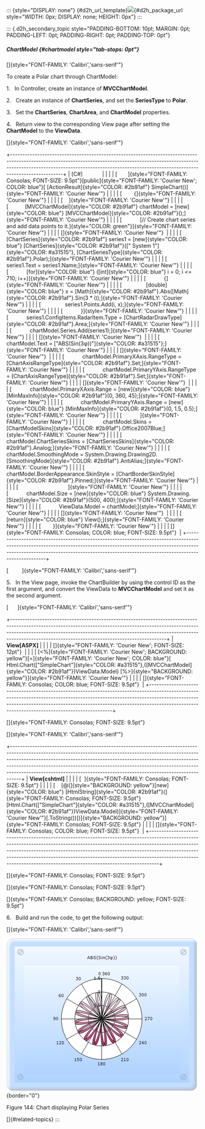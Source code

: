 ::: {style="DISPLAY: none"}
[](ms-xhelp:///?Id=d2h_url_template){#d2h_url_template}![](!package_url!){#d2h_package_url style="WIDTH: 0px; DISPLAY: none; HEIGHT: 0px"}
:::

::: {.d2h_secondary_topic style="PADDING-BOTTOM: 10pt; MARGIN: 0pt; PADDING-LEFT: 0pt; PADDING-RIGHT: 0pt; PADDING-TOP: 0pt"}
##### ChartModel {#chartmodel style="tab-stops: 0pt"}

[]{style="FONT-FAMILY: 'Calibri','sans-serif'"} 

To create a Polar chart through ChartModel:

1.   In Controller, create an instance of **MVCChartModel**.

2.   Create an instance of **ChartSeries**, and set the **SeriesType** to **Polar**.

3.   Set the **ChartSeries**, **ChartArea**, and **ChartModel** properties.

4.   Return view to the corresponding View page after setting the **ChartModel** to the **ViewData**.

[]{style="FONT-FAMILY: 'Calibri','sans-serif'"} 

+---------------------------------------------------------------------------------------------------------------------------------------------------------------------------------------------------------------------------------------------------------------+
| \[C#\]                                                                                                                                                                                                                                                        |
|                                                                                                                                                                                                                                                               |
| [       ]{style="FONT-FAMILY: Consolas; FONT-SIZE: 9.5pt"}[public]{style="FONT-FAMILY: 'Courier New'; COLOR: blue"}[ [ActionResult]{style="COLOR: #2b91af"} SimpleChart()]{style="FONT-FAMILY: 'Courier New'"}                                                |
|                                                                                                                                                                                                                                                               |
| [        {]{style="FONT-FAMILY: 'Courier New'"}                                                                                                                                                                                                               |
|                                                                                                                                                                                                                                                               |
| [    ]{style="FONT-FAMILY: 'Courier New'"}                                                                                                                                                                                                                    |
|                                                                                                                                                                                                                                                               |
| [           [MVCChartModel]{style="COLOR: #2b91af"} chartModel = [new]{style="COLOR: blue"} [MVCChartModel]{style="COLOR: #2b91af"}();]{style="FONT-FAMILY: 'Courier New'"}                                                                                   |
|                                                                                                                                                                                                                                                               |
| [            [// Create chart series and add data points to it.]{style="COLOR: green"}]{style="FONT-FAMILY: 'Courier New'"}                                                                                                                                   |
|                                                                                                                                                                                                                                                               |
| []{style="FONT-FAMILY: 'Courier New'"}                                                                                                                                                                                                                        |
|                                                                                                                                                                                                                                                               |
| [            [ChartSeries]{style="COLOR: #2b91af"} series1 = [new]{style="COLOR: blue"} [ChartSeries]{style="COLOR: #2b91af"}([\" System 1\"]{style="COLOR: #a31515"}, [ChartSeriesType]{style="COLOR: #2b91af"}.Polar);]{style="FONT-FAMILY: 'Courier New'"} |
|                                                                                                                                                                                                                                                               |
| [            series1.Text = series1.Name;]{style="FONT-FAMILY: 'Courier New'"}                                                                                                                                                                                |
|                                                                                                                                                                                                                                                               |
| [            [for]{style="COLOR: blue"} ([int]{style="COLOR: blue"} i = 0; i \<= 710; i++)]{style="FONT-FAMILY: 'Courier New'"}                                                                                                                               |
|                                                                                                                                                                                                                                                               |
| [            {]{style="FONT-FAMILY: 'Courier New'"}                                                                                                                                                                                                           |
|                                                                                                                                                                                                                                                               |
| [                [double]{style="COLOR: blue"} x = [Math]{style="COLOR: #2b91af"}.Abs([Math]{style="COLOR: #2b91af"}.Sin(3 \* i));]{style="FONT-FAMILY: 'Courier New'"}                                                                                       |
|                                                                                                                                                                                                                                                               |
| [                series1.Points.Add(i, x);]{style="FONT-FAMILY: 'Courier New'"}                                                                                                                                                                               |
|                                                                                                                                                                                                                                                               |
| [            }]{style="FONT-FAMILY: 'Courier New'"}                                                                                                                                                                                                           |
|                                                                                                                                                                                                                                                               |
| [            series1.ConfigItems.RadarItem.Type = [ChartRadarDrawType]{style="COLOR: #2b91af"}.Area;]{style="FONT-FAMILY: 'Courier New'"}                                                                                                                     |
|                                                                                                                                                                                                                                                               |
| [            chartModel.Series.Add(series1);]{style="FONT-FAMILY: 'Courier New'"}                                                                                                                                                                             |
|                                                                                                                                                                                                                                                               |
| []{style="FONT-FAMILY: 'Courier New'"}                                                                                                                                                                                                                        |
|                                                                                                                                                                                                                                                               |
| [            chartModel.Text = [\"ABS(Sin(3φ))\"]{style="COLOR: #a31515"};]{style="FONT-FAMILY: 'Courier New'"}                                                                                                                                               |
|                                                                                                                                                                                                                                                               |
| []{style="FONT-FAMILY: 'Courier New'"}                                                                                                                                                                                                                        |
|                                                                                                                                                                                                                                                               |
| [            chartModel.PrimaryXAxis.RangeType = [ChartAxisRangeType]{style="COLOR: #2b91af"}.Set;]{style="FONT-FAMILY: 'Courier New'"}                                                                                                                       |
|                                                                                                                                                                                                                                                               |
| [            chartModel.PrimaryYAxis.RangeType = [ChartAxisRangeType]{style="COLOR: #2b91af"}.Set;]{style="FONT-FAMILY: 'Courier New'"}                                                                                                                       |
|                                                                                                                                                                                                                                                               |
| []{style="FONT-FAMILY: 'Courier New'"}                                                                                                                                                                                                                        |
|                                                                                                                                                                                                                                                               |
| [            chartModel.PrimaryXAxis.Range = [new]{style="COLOR: blue"} [MinMaxInfo]{style="COLOR: #2b91af"}(0, 360, 45);]{style="FONT-FAMILY: 'Courier New'"}                                                                                                |
|                                                                                                                                                                                                                                                               |
| [            chartModel.PrimaryYAxis.Range = [new]{style="COLOR: blue"} [MinMaxInfo]{style="COLOR: #2b91af"}(0, 1.5, 0.5);]{style="FONT-FAMILY: 'Courier New'"}                                                                                               |
|                                                                                                                                                                                                                                                               |
| [            ]{style="FONT-FAMILY: 'Courier New'"}                                                                                                                                                                                                            |
|                                                                                                                                                                                                                                                               |
| [            chartModel.Skins = [ChartModelSkins]{style="COLOR: #2b91af"}.Office2007Blue;]{style="FONT-FAMILY: 'Courier New'"}                                                                                                                                |
|                                                                                                                                                                                                                                                               |
| [            chartModel.ChartSeriesSkins = [ChartSeriesSkins]{style="COLOR: #2b91af"}.Analog;]{style="FONT-FAMILY: 'Courier New'"}                                                                                                                            |
|                                                                                                                                                                                                                                                               |
| [            chartModel.SmoothingMode = System.Drawing.Drawing2D.[SmoothingMode]{style="COLOR: #2b91af"}.AntiAlias;]{style="FONT-FAMILY: 'Courier New'"}                                                                                                      |
|                                                                                                                                                                                                                                                               |
| [            chartModel.BorderAppearance.SkinStyle = [ChartBorderSkinStyle]{style="COLOR: #2b91af"}.Pinned;]{style="FONT-FAMILY: 'Courier New'"}                                                                                                              |
|                                                                                                                                                                                                                                                               |
| [                                 ]{style="FONT-FAMILY: 'Courier New'"}                                                                                                                                                                                       |
|                                                                                                                                                                                                                                                               |
| [            chartModel.Size = [new]{style="COLOR: blue"} System.Drawing.[Size]{style="COLOR: #2b91af"}(500, 400);]{style="FONT-FAMILY: 'Courier New'"}                                                                                                       |
|                                                                                                                                                                                                                                                               |
| [            ViewData.Model = chartModel;]{style="FONT-FAMILY: 'Courier New'"}                                                                                                                                                                                |
|                                                                                                                                                                                                                                                               |
| []{style="FONT-FAMILY: 'Courier New'"}                                                                                                                                                                                                                        |
|                                                                                                                                                                                                                                                               |
| [            [return]{style="COLOR: blue"} View();]{style="FONT-FAMILY: 'Courier New'"}                                                                                                                                                                       |
|                                                                                                                                                                                                                                                               |
| [        }]{style="FONT-FAMILY: 'Courier New'"}                                                                                                                                                                                                               |
|                                                                                                                                                                                                                                                               |
| []{style="FONT-FAMILY: Consolas; COLOR: blue; FONT-SIZE: 9.5pt"}                                                                                                                                                                                              |
+---------------------------------------------------------------------------------------------------------------------------------------------------------------------------------------------------------------------------------------------------------------+

[         ]{style="FONT-FAMILY: 'Calibri','sans-serif'"}

5.   In the View page, invoke the ChartBuilder by using the control ID as the first argument, and convert the ViewData to **MVCChartModel** and set it as the second argument.

[      ]{style="FONT-FAMILY: 'Calibri','sans-serif'"}

+---------------------------------------------------------------------------------------------------------------------------------------------------------------------------------------------------------------------------------------------------------------------------------------------------------+
| **View\[ASPX\]**                                                                                                                                                                                                                                                                                        |
|                                                                                                                                                                                                                                                                                                         |
| []{style="FONT-FAMILY: 'Courier New'; FONT-SIZE: 12pt"}                                                                                                                                                                                                                                                 |
|                                                                                                                                                                                                                                                                                                         |
| [\<%]{style="FONT-FAMILY: 'Courier New'; BACKGROUND: yellow"}[=]{style="FONT-FAMILY: 'Courier New'; COLOR: blue"}[ Html.Chart([\"SimpleChart\"]{style="COLOR: #a31515"},([MVCChartModel]{style="COLOR: #2b91af"})ViewData.Model) [%\>]{style="BACKGROUND: yellow"}]{style="FONT-FAMILY: 'Courier New'"} |
|                                                                                                                                                                                                                                                                                                         |
| []{style="FONT-FAMILY: Consolas; COLOR: blue; FONT-SIZE: 9.5pt"}                                                                                                                                                                                                                                        |
+---------------------------------------------------------------------------------------------------------------------------------------------------------------------------------------------------------------------------------------------------------------------------------------------------------+

[]{style="FONT-FAMILY: Consolas; FONT-SIZE: 9.5pt"} 

[]{style="FONT-FAMILY: 'Calibri','sans-serif'"} 

+----------------------------------------------------------------------------------------------------------------------------------------------------------------------------------------------------------------------------------------------------------------------------------------------------------------------------------------------------------------------------------------------------------+
| **View\[cshtml\]**                                                                                                                                                                                                                                                                                                                                                                                       |
|                                                                                                                                                                                                                                                                                                                                                                                                          |
| [  ]{style="FONT-FAMILY: Consolas; FONT-SIZE: 9.5pt"}                                                                                                                                                                                                                                                                                                                                                    |
|                                                                                                                                                                                                                                                                                                                                                                                                          |
| [    [@(]{style="BACKGROUND: yellow"}[new]{style="COLOR: blue"} [HtmlString]{style="COLOR: #2b91af"}(]{style="FONT-FAMILY: Consolas; FONT-SIZE: 9.5pt"}[Html.Chart([\"SimpleChart\"]{style="COLOR: #a31515"},([MVCChartModel]{style="COLOR: #2b91af"})ViewData.Model)]{style="FONT-FAMILY: 'Courier New'"}[.ToString())[)]{style="BACKGROUND: yellow"}]{style="FONT-FAMILY: Consolas; FONT-SIZE: 9.5pt"} |
|                                                                                                                                                                                                                                                                                                                                                                                                          |
| []{style="FONT-FAMILY: Consolas; COLOR: blue; FONT-SIZE: 9.5pt"}                                                                                                                                                                                                                                                                                                                                         |
+----------------------------------------------------------------------------------------------------------------------------------------------------------------------------------------------------------------------------------------------------------------------------------------------------------------------------------------------------------------------------------------------------------+

[]{style="FONT-FAMILY: Consolas; FONT-SIZE: 9.5pt"} 

[]{style="FONT-FAMILY: Consolas; FONT-SIZE: 9.5pt"} 

[]{style="FONT-FAMILY: Consolas; BACKGROUND: yellow; FONT-SIZE: 9.5pt"} 

6.   Build and run the code, to get the following output:

[]{style="FONT-FAMILY: 'Calibri','sans-serif'"} 

![](ImagesExt/image69_111.png){border="0"}

Figure 144: Chart displaying Polar Series

[]{#related-topics}
:::

